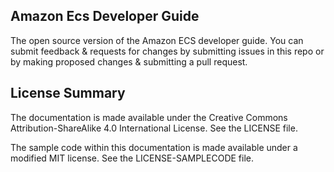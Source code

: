 ## Amazon Ecs Developer Guide

The open source version of the Amazon ECS developer guide. You can submit feedback & requests for changes by submitting issues in this repo or by making proposed changes & submitting a pull request.

## License Summary

The documentation is made available under the Creative Commons Attribution-ShareAlike 4.0 International License. See the LICENSE file.

The sample code within this documentation is made available under a modified MIT license. See the LICENSE-SAMPLECODE file.
